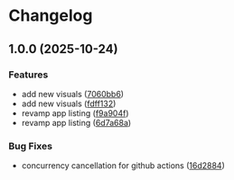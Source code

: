 # Changelog

## 1.0.0 (2025-10-24)


### Features

* add new visuals ([7060bb6](https://github.com/openfoodfacts/fastlane-descriptions-smoothie/commit/7060bb63428cbfcc4a304f9aa4ce3a339ee96de8))
* add new visuals ([fdff132](https://github.com/openfoodfacts/fastlane-descriptions-smoothie/commit/fdff1323399e1bd3fa20b5242dac30bd917cf581))
* revamp app listing ([f9a904f](https://github.com/openfoodfacts/fastlane-descriptions-smoothie/commit/f9a904f10182267c0e749f88b622fc181c57cc20))
* revamp app listing ([6d7a68a](https://github.com/openfoodfacts/fastlane-descriptions-smoothie/commit/6d7a68ae4c5d1210016c631c313b1097fb431b9a))


### Bug Fixes

* concurrency cancellation for github actions ([16d2884](https://github.com/openfoodfacts/fastlane-descriptions-smoothie/commit/16d2884d93a7864c7314c4f15c98977d79575a65))

